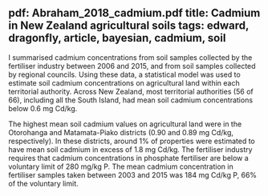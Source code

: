 pdf: Abraham_2018_cadmium.pdf
title: Cadmium in New Zealand agricultural soils
tags: edward, dragonfly, article, bayesian, cadmium, soil
---
I summarised cadmium concentrations from soil samples collected by the fertiliser industry between 2006 and 2015, and from soil
samples collected by regional councils. Using these data, a statistical model was used to estimate soil cadmium
concentrations on agricultural land within each territorial authority. Across New Zealand, most territorial authorities (56 of
66), including all the South Island, had mean soil cadmium concentrations below 0.6 mg Cd/kg.

The highest mean soil cadmium values on agricultural land were in the Otorohanga and Matamata-Piako districts (0.90 and 0.89 mg Cd/kg, respectively). In
these districts, around 1% of properties were estimated to have mean soil cadmium in excess of 1.8 mg Cd/kg. The fertiliser
industry requires that cadmium concentrations in phosphate fertiliser are below a voluntary limit of 280 mg/kg P. The mean
cadmium concentration in fertiliser samples taken between 2003 and 2015 was 184 mg Cd/kg P, 66% of the voluntary limit.
